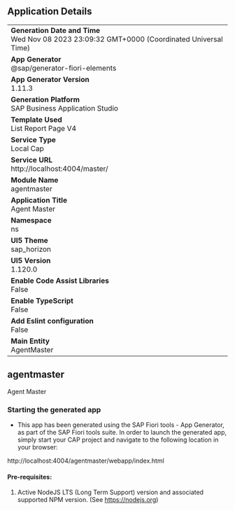 ## Application Details
|               |
| ------------- |
|**Generation Date and Time**<br>Wed Nov 08 2023 23:09:32 GMT+0000 (Coordinated Universal Time)|
|**App Generator**<br>@sap/generator-fiori-elements|
|**App Generator Version**<br>1.11.3|
|**Generation Platform**<br>SAP Business Application Studio|
|**Template Used**<br>List Report Page V4|
|**Service Type**<br>Local Cap|
|**Service URL**<br>http://localhost:4004/master/
|**Module Name**<br>agentmaster|
|**Application Title**<br>Agent Master|
|**Namespace**<br>ns|
|**UI5 Theme**<br>sap_horizon|
|**UI5 Version**<br>1.120.0|
|**Enable Code Assist Libraries**<br>False|
|**Enable TypeScript**<br>False|
|**Add Eslint configuration**<br>False|
|**Main Entity**<br>AgentMaster|

## agentmaster

Agent Master

### Starting the generated app

-   This app has been generated using the SAP Fiori tools - App Generator, as part of the SAP Fiori tools suite.  In order to launch the generated app, simply start your CAP project and navigate to the following location in your browser:

http://localhost:4004/agentmaster/webapp/index.html

#### Pre-requisites:

1. Active NodeJS LTS (Long Term Support) version and associated supported NPM version.  (See https://nodejs.org)


